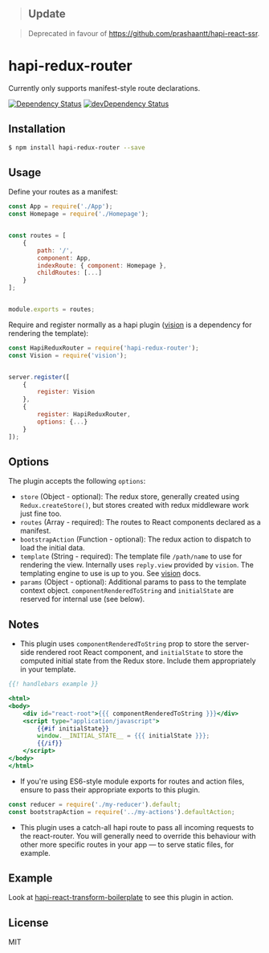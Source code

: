 > ## Update

> Deprecated in favour of https://github.com/prashaantt/hapi-react-ssr.

# hapi-redux-router

Currently only supports manifest-style route declarations.

[![Dependency Status](https://david-dm.org/prashaantt/hapi-redux-router.svg)](https://david-dm.org/prashaantt/hapi-redux-router)
[![devDependency Status](https://david-dm.org/prashaantt/hapi-redux-router/dev-status.svg?theme=shields.io)](https://david-dm.org/prashaantt/hapi-redux-router#info=devDependencies)

## Installation

```bash
$ npm install hapi-redux-router --save
```


## Usage

Define your routes as a manifest:

```js
const App = require('./App');
const Homepage = require('./Homepage');


const routes = [
    {
        path: '/',
        component: App,
        indexRoute: { component: Homepage },
        childRoutes: [...]
    }
];


module.exports = routes;
```

Require and register normally as a hapi plugin ([vision](https://github.com/hapijs/vision) is a dependency for rendering the template):

```js
const HapiReduxRouter = require('hapi-redux-router');
const Vision = require('vision');


server.register([
    {
        register: Vision
    },
    {
        register: HapiReduxRouter,
        options: {...}
    }
]); 
```


## Options

The plugin accepts the following ```options```:

- ```store``` (Object - optional): The redux store, generally created using ```Redux.createStore()```, but stores created with redux middleware work just fine too.
- ```routes``` (Array - required): The routes to React components declared as a manifest.
- ```bootstrapAction``` (Function - optional): The redux action to dispatch to load the initial data.
- ```template``` (String - required): The template file ```/path/name``` to use for rendering the view. Internally uses ```reply.view``` provided by ```vision```. The templating engine to use is up to you. See [vision](https://github.com/hapijs/vision) docs.
- ```params``` (Object - optional): Additional params to pass to the template context object. ```componentRenderedToString``` and ```initialState``` are reserved for internal use (see below).


## Notes


- This plugin uses ```componentRenderedToString``` prop to store the server-side rendered root React component, and ```initialState``` to store the computed initial state from the Redux store. Include them appropriately in your template.

```hbs
{{! handlebars example }}

<html>
<body>
    <div id="react-root">{{{ componentRenderedToString }}}</div>
    <script type="application/javascript">
        {{#if initialState}}
        window.__INITIAL_STATE__ = {{{ initialState }}};
        {{/if}}
    </script>
</body>
</html>
```


- If you're using ES6-style module exports for routes and action files, ensure to pass their appropriate exports to this plugin.

```js
const reducer = require('./my-reducer').default;
const bootstrapAction = require('../my-actions').defaultAction;
```


- This plugin uses a catch-all hapi route to pass all incoming requests to the react-router. You will generally need to override this behaviour with other more specific routes in your app — to serve static files, for example.  


## Example

Look at [hapi-react-transform-boilerplate](https://github.com/prashaantt/hapi-react-transform-boilerplate) to see this plugin in action. 


## License

MIT
